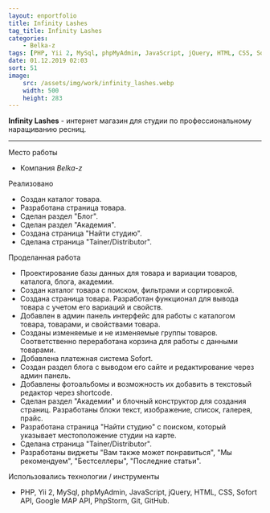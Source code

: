 ```yaml
---
layout: enportfolio
title: Infinity Lashes
tag_title: Infinity Lashes
categories:
    - Belka-z
tags: [PHP, Yii 2, MySql, phpMyAdmin, JavaScript, jQuery, HTML, CSS, Sofort API, Google MAP API, PhpStorm, Git, GitHub]
date: 01.12.2019 02:03
sort: 51
image: 
    src: /assets/img/work/infinity_lashes.webp 
    width: 500
    height: 283
---
```


**Infinity Lashes** - интернет магазин для студии по профессиональному наращиванию ресниц.

---

Место работы

* Компания _Belka-z_

Реализовано

* Создан каталог товара.
* Разработана страница товара.
* Сделан раздел "Блог".
* Сделан раздел "Академия".
* Создана страница "Найти студию".
* Сделана страница "Tainer/Distributor".

Проделанная работа

* Проектирование базы данных для товара и вариации товаров, каталога, блога, академии.
* Создан каталог товара с поиском, фильтрами и сортировкой.
* Создана страница товара. Разработан функционал для вывода товара с учетом его вариаций и свойств.
* Добавлен в админ панель интерфейс для работы с каталогом товара, товарами, и свойствами товара.
* Созданы изменяемые и не изменяемые группы товаров. Соответственно переработана корзина для работы с данными товарами.
* Добавлена платежная система Sofort.
* Создан раздел блога с выводом его сайте и редактирование через админ панель.
* Добавлены фотоальбомы и возможность их добавить в текстовый редактор через shortcode.
* Сделан раздел "Академии" и блочный конструктор для создания страниц. Разработаны блоки текст, изображение, список, галерея, прайс.
* Разработана страница "Найти студию" с поиском, который указывает местоположение студии на карте.
* Сделана страница "Tainer/Distributor".
* Разработаны виджеты "Вам также может понравиться", "Мы рекомендуем", "Бестселлеры", "Последние статьи".

Использовались технологии / инструменты

* PHP, Yii 2, MySql, phpMyAdmin, JavaScript, jQuery, HTML, CSS, Sofort API, Google MAP API, PhpStorm, Git, GitHub.

